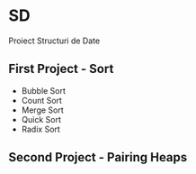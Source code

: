 # SD
Proiect Structuri de Date
## First Project - Sort
  - Bubble Sort
  - Count Sort 
  - Merge Sort 
  - Quick Sort 
  - Radix Sort 

## Second Project - Pairing Heaps
